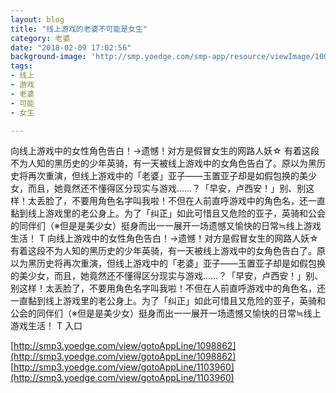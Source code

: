 ```yaml
---
layout: blog
title: "线上游戏的老婆不可能是女生"
category: 老婆
date: "2018-02-09 17:02:56"
background-image: 'http://smp.yoedge.com/smp-app/resource/viewImage/1000952appline.png'
tags:
- 线上
- 游戏
- 老婆
- 可能
- 女生

---
```

向线上游戏中的女性角色告白！→遗憾！对方是假冒女生的网路人妖☆ 有着这段不为人知的黑历史的少年英骑，有一天被线上游戏中的女角色告白了。原以为黑历史将再次重演，但线上游戏中的「老婆」亚子——玉置亚子却是如假包换的美少女，而且，她竟然还不懂得区分现实与游戏……？「早安，卢西安！」别、别这样！太丢脸了，不要用角色名字叫我啦！不但在人前直呼游戏中的角色名，还一直黏到线上游戏里的老公身上。为了「纠正」如此可惜且又危险的亚子，英骑和公会的同伴们（※但是是美少女）挺身而出一一展开一场遗憾又愉快的日常≒线上游戏生活！ T
向线上游戏中的女性角色告白！→遗憾！对方是假冒女生的网路人妖☆ 有着这段不为人知的黑历史的少年英骑，有一天被线上游戏中的女角色告白了。原以为黑历史将再次重演，但线上游戏中的「老婆」亚子——玉置亚子却是如假包换的美少女，而且，她竟然还不懂得区分现实与游戏……？「早安，卢西安！」别、别这样！太丢脸了，不要用角色名字叫我啦！不但在人前直呼游戏中的角色名，还一直黏到线上游戏里的老公身上。为了「纠正」如此可惜且又危险的亚子，英骑和公会的同伴们（※但是是美少女）挺身而出一一展开一场遗憾又愉快的日常≒线上游戏生活！ T
入口

[http://smp3.yoedge.com/view/gotoAppLine/1098862](http://smp3.yoedge.com/view/gotoAppLine/1098862)
[http://smp3.yoedge.com/view/gotoAppLine/1103960](http://smp3.yoedge.com/view/gotoAppLine/1103960)

        
